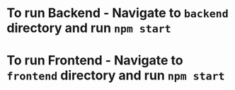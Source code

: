 # To run Backend - Navigate to `backend` directory and run `npm start`

# To run Frontend - Navigate to `frontend` directory and run `npm start`